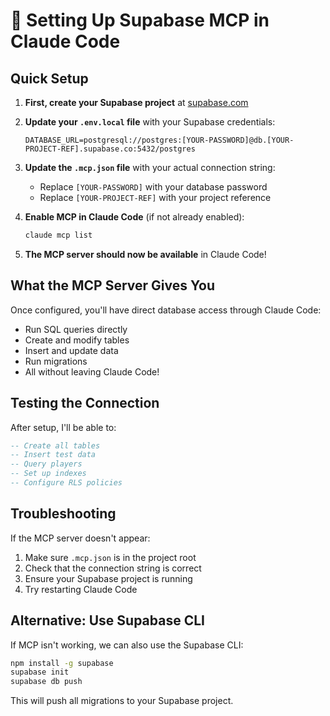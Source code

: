 # 🚀 Setting Up Supabase MCP in Claude Code

## Quick Setup

1. **First, create your Supabase project** at [supabase.com](https://supabase.com)

2. **Update your `.env.local` file** with your Supabase credentials:
   ```
   DATABASE_URL=postgresql://postgres:[YOUR-PASSWORD]@db.[YOUR-PROJECT-REF].supabase.co:5432/postgres
   ```

3. **Update the `.mcp.json` file** with your actual connection string:
   - Replace `[YOUR-PASSWORD]` with your database password
   - Replace `[YOUR-PROJECT-REF]` with your project reference

4. **Enable MCP in Claude Code** (if not already enabled):
   ```bash
   claude mcp list
   ```

5. **The MCP server should now be available** in Claude Code!

## What the MCP Server Gives You

Once configured, you'll have direct database access through Claude Code:
- Run SQL queries directly
- Create and modify tables
- Insert and update data
- Run migrations
- All without leaving Claude Code!

## Testing the Connection

After setup, I'll be able to:
```sql
-- Create all tables
-- Insert test data
-- Query players
-- Set up indexes
-- Configure RLS policies
```

## Troubleshooting

If the MCP server doesn't appear:
1. Make sure `.mcp.json` is in the project root
2. Check that the connection string is correct
3. Ensure your Supabase project is running
4. Try restarting Claude Code

## Alternative: Use Supabase CLI

If MCP isn't working, we can also use the Supabase CLI:
```bash
npm install -g supabase
supabase init
supabase db push
```

This will push all migrations to your Supabase project.